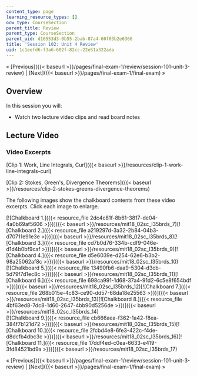 ```yaml
---
content_type: page
learning_resource_types: []
ocw_type: CourseSection
parent_title: Review
parent_type: CourseSection
parent_uid: d16553d3-0b55-2bab-87a4-60f03b2e6366
title: 'Session 102: Unit 4 Review'
uid: 1c1eefd6-f3a6-602f-82cc-22e51a322ada
---
```


« [Previous]({{< baseurl >}}/pages/final-exam-1/review/session-101-unit-3-review) | [Next]({{< baseurl >}}/pages/final-exam-1/final-exam) »

Overview
--------

In this session you will:

*   Watch two lecture video clips and read board notes

Lecture Video
-------------

### Video Excerpts

[Clip 1: Work, Line Integrals, Curl]({{< baseurl >}}/resources/clip-1-work-line-integrals-curl)

[Clip 2: Stokes, Green's, Divergence Theorems]({{< baseurl >}}/resources/clip-2-stokes-greens-divergence-theorems)

The following images show the chalkboard contents from these video excerpts. Click each image to enlarge.

[![Chalkboard 1.]({{< resource_file 2dc4c81f-8b61-3817-de04-4a0b69af5606 >}})]({{< baseurl >}}/resources/mit18_02sc_l35brds_7)[![Chalkboard 2.]({{< resource_file a219297d-3a32-2b84-04b3-d70711e91e3e >}})]({{< baseurl >}}/resources/mit18_02sc_l35brds_8)[![Chalkboard 3.]({{< resource_file cd7b0d76-334b-cdf9-046e-d1d4b0bf9caf >}})]({{< baseurl >}}/resources/mit18_02sc_l35brds_9)[![Chalkboard 4.]({{< resource_file d5e6039e-d254-62e6-b3b2-98a25062af8c >}})]({{< baseurl >}}/resources/mit18_02sc_l35brds_10)  
[![Chalkboard 5.]({{< resource_file 13490fb6-daa9-5304-d3cb-5d79f7d1ec8c >}})]({{< baseurl >}}/resources/mit18_02sc_l35brds_11)[![Chalkboard 6.]({{< resource_file 698ca991-1d68-37a4-91d2-6c5e8f654bdf >}})]({{< baseurl >}}/resources/mit18_02sc_l35brds_12)[![Chalkboard 7.]({{< resource_file 268b015e-4c83-ce90-dd57-68da18e25563 >}})]({{< baseurl >}}/resources/mit18_02sc_l35brds_13)[![Chalkboard 8.]({{< resource_file 4bf63ed8-7dc8-1d60-2647-4bb90d5256de >}})]({{< baseurl >}}/resources/mit18_02sc_l35brds_14)  
[![Chalkboard 9.]({{< resource_file cb666aea-f362-1a42-f8ea-384f7b121d72 >}})]({{< baseurl >}}/resources/mit18_02sc_l35brds_15)[![Chalkboard 10.]({{< resource_file 2fcbd4e8-6fe3-422c-f4de-d8dcfb4dbc3c >}})]({{< baseurl >}}/resources/mit18_02sc_l35brds_16)[![Chalkboard 11.]({{< resource_file 17ddf4ed-c0ea-6633-e419-3fd84521bd9a >}})]({{< baseurl >}}/resources/mit18_02sc_l35brds_17)

« [Previous]({{< baseurl >}}/pages/final-exam-1/review/session-101-unit-3-review) | [Next]({{< baseurl >}}/pages/final-exam-1/final-exam) »
